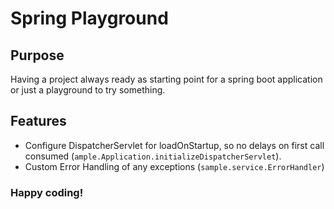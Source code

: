 # Spring Playground

## Purpose

Having a project always ready as starting point for a spring boot application or just a playground to try something.

## Features

* Configure DispatcherServlet for loadOnStartup, so no delays on first call consumed (`ample.Application.initializeDispatcherServlet`).
* Custom Error Handling of any exceptions (`sample.service.ErrorHandler`)

### Happy coding!